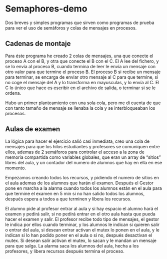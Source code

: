 # Semaphores-demo
Dos breves y simples programas que sirven como programas de prueba para ver el uso de semáforos y colas de mensajes en procesos.

## Cadenas de montaje

Para éste programa he creado 2 colas de mensajes, una que conecte el proceso A con el B, y otra que conecte el B con el C. El A lee del fichero, y se lo envía al proceso B, cuando termina de leer le envía un mensaje con otro valor para que termine el proceso B. El proceso B si recibe un mensaje para terminar, se encarga de enviar otro mensaje al C para que termine, si no coge el mensaje del A y lo transforma en mayusculas, y lo envía al C. El C lo único que hace es escribir en el archivo de salida, o terminar si se le ordena. 

Hubo un primer planteamiento con una sola cola, pero me di cuenta de que con tanto tamaño de mensaje se llenaba la cola y se interbloqueaban los procesos. 


## Aulas de examen

La lógica para hacer el ejercicio salió casi inmediata, creo una cola de mensajes para que los
hilos estudiantes y profesores se comuniquen entre ellos, ademas de 2 semáforos para controlar
el acceso a la zona de memoria compartida como variables globales, que eran un array de “sitios”
libres del aula, y un contador del numero de alumnos que hay en ella en ese momento.

Empezamos creando todos los recursos, y pidiendo el numero de sitios en el aula ademas de los
alumnos que harán el examen. Después el Gestor pone en marcha a la alarma cuando todos los
alumnos están en el aula para que termine el examen en 5 min si no han salido todos los alumnos,
después espera a todos a que terminen y libera los recursos.


El alumno pide al profesor entrar al aula y si hay espacio el alumno hará el examen y pedirá salir, si
no pedirá entrar en el otro aula hasta que pueda hacer el examen y salir.
El profesor recibe todo tipo de mensajes, el gestor le indica por ellos cuando terminar, y los
alumnos le indican si quieren salir o entrar del aula, si desean entrar activan el mutex lo ponen en
el aula, y le indican si lo han podido poner en el aula o si no, después desactivan el mutex. Si
desean salir activan el mutex, lo sacan y le mandan un mensaje para que salga.
La alarma saca los alumnos del aula, hecha a los profesores, y libera recursos después termina el
proceso.
